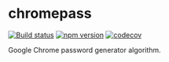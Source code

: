 # chromepass
[![Build status](https://travis-ci.org/jojoee/chromepass.svg?branch=master)](https://travis-ci.org/jojoee/chromepass)
[![npm version](https://img.shields.io/npm/v/chromepass.svg)](https://npmjs.org/package/chromepass)
[![codecov](https://codecov.io/gh/jojoee/chromepass/branch/master/graph/badge.svg)](https://codecov.io/gh/jojoee/chromepass)

Google Chrome password generator algorithm.
